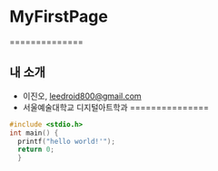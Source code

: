 # MyFirstPage
==============

## 내 소개
 * 이진오, <leedroid800@gmail.com>
 * 서울예술대학교 디지털아트학과
===============


```C
#include <stdio.h>
int main() {
  printf("hello world!'");
  return 0;
  }
```


